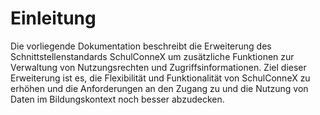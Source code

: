 # Einleitung

Die vorliegende Dokumentation beschreibt die Erweiterung des Schnittstellenstandards SchulConneX um zusätzliche Funktionen zur Verwaltung von Nutzungsrechten und Zugriffsinformationen. Ziel dieser Erweiterung ist es, die Flexibilität und Funktionalität von SchulConneX zu erhöhen und die Anforderungen an den Zugang zu und die Nutzung von Daten im Bildungskontext noch besser abzudecken.